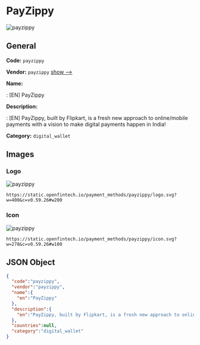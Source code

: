 
# PayZippy 
![payzippy](https://static.openfintech.io/payment_methods/payzippy/logo.svg?w=400&c=v0.59.26#w200)  

## General 
**Code:** `payzippy` 
 
**Vendor:** `payzippy` [show -->](/vendors/payzippy/) 
 
**Name:** 
 
:	[EN] PayZippy 
 
**Description:** 
 
: [EN] PayZippy, built by Flipkart, is a fresh new approach to online/mobile payments with a vision to make digital payments happen in India! 
 
**Category:** `digital_wallet` 
 

## Images 

### Logo 
![payzippy](https://static.openfintech.io/payment_methods/payzippy/logo.svg?w=400&c=v0.59.26#w200)  

```
https://static.openfintech.io/payment_methods/payzippy/logo.svg?w=400&c=v0.59.26#w200
```  

### Icon 
![payzippy](https://static.openfintech.io/payment_methods/payzippy/icon.svg?w=278&c=v0.59.26#w100)  

```
https://static.openfintech.io/payment_methods/payzippy/icon.svg?w=278&c=v0.59.26#w100
```  

## JSON Object 

```json
{
  "code":"payzippy",
  "vendor":"payzippy",
  "name":{
    "en":"PayZippy"
  },
  "description":{
    "en":"PayZippy, built by Flipkart, is a fresh new approach to online\/mobile payments with a vision to make digital payments happen in India!"
  },
  "countries":null,
  "category":"digital_wallet"
}
```  
